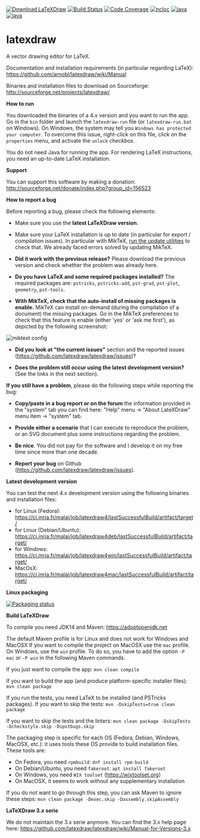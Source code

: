 
[![Download LaTeXDraw](https://img.shields.io/sourceforge/dm/latexdraw.svg)](https://sourceforge.net/projects/latexdraw/files/latexdraw/)
[![Build Status](https://ci.inria.fr/malai/job/latexdraw4/badge/icon)](https://ci.inria.fr/malai/job/latexdraw4/)
[![Code Coverage](https://sonarcloud.io/api/project_badges/measure?project=net.sf.latexdraw%3Alatexdraw&metric=coverage)](https://sonarcloud.io/dashboard?id=net.sf.latexdraw%3Alatexdraw)
[![ncloc](https://sonarcloud.io/api/project_badges/measure?project=net.sf.latexdraw%3Alatexdraw&metric=ncloc)](https://sonarcloud.io/dashboard?id=net.sf.latexdraw%3Alatexdraw)
[![java](https://img.shields.io/badge/java-11-blue.svg)](https://adoptopenjdk.net/)
[![java](https://img.shields.io/badge/license-GPL3-green.svg)](LICENSE)<br/>

latexdraw
=========

A vector drawing editor for LaTeX.

Documentation and installation requirements (in particular regarding LaTeX):
https://github.com/arnobl/latexdraw/wiki/Manual

Binaries and installation files to download on Sourceforge:
http://sourceforge.net/projects/latexdraw/

**How to run**

You downloaded the binaries of a 4.x version and you want to run the app.
Go in the `bin` folder and launch the `latexdraw-run` file (or `latexdraw-run.bat` on Windows).
On Windows, the system may tell you `Windows has protected your computer`.
To overcome this issue, right-click on this file, click on the `properties` menu, and activate the `unlock` checkbox.


You do not need Java for running the app.
For rendering LaTeX instructions, you need an up-to-date LaTeX installation.


**Support**

You can support this software by making a donation:
http://sourceforge.net/donate/index.php?group_id=156523


**How to report a bug**

Before reporting a bug, please check the following elements:
- Make sure you use the **latest LaTeXDraw version**.

- Make sure your LaTeX installation is up to date (in particular for export / compilation issues). In particular with MikTeX, [run the update utilities](https://miktex.org/howto/update-miktex) to check that. We already faced errors solved by updating MikTeX.

- **Did it work with the previous release?** Please download the previous version and check whether the problem was already here.

- **Do you have LaTeX and some required packages installed?** The required packages are: `pstricks`, `pstricks-add`, `pst-grad`, `pst-plot`, `geometry`, `pst-tools`.

- **With MikTeX, check that the auto-install of missing packages is enable.** MikTeX can install on-demand (during the compilation of a document) the missing packages. Go in the MikTeX preferences to check that this feature is enable (either 'yes' or 'ask me first'), as depicted by the following screenshot:

![miktext config](http://latexdraw.sourceforge.net/images2/miktex.png)

- **Did you look at "the current issues"** section and the reported issues (https://github.com/latexdraw/latexdraw/issues)?

- **Does the problem still occur using the latest development version?** (See the links in the next section).

**If you still have a problem**, please do the following steps while reporting the bug:
- **Copy/paste in a bug report or on the forum** the information provided in the "system" tab you can find here: "Help" menu -> "About LateXDraw" menu item -> "system" tab.

- **Provide either a scenario** that I can execute to reproduce the problem, or an SVG document plus some instructions regarding the problem.
- **Be nice**. You did not pay for the software and I develop it on my free time since more than one decade.
- **Report your bug** on Github (https://github.com/latexdraw/latexdraw/issues).


**Latest development version**

You can test the next 4.x development version using the following binaries and installation files:
- for Linux (Fedora): https://ci.inria.fr/malai/job/latexdraw4/lastSuccessfulBuild/artifact/target/
- for Linux (Debian/Ubuntu): https://ci.inria.fr/malai/job/latexdraw4deb/lastSuccessfulBuild/artifact/target/
- for Windows: https://ci.inria.fr/malai/job/latexdraw4win/lastSuccessfulBuild/artifact/target/
- MacOsX: https://ci.inria.fr/malai/job/latexdraw4mac/lastSuccessfulBuild/artifact/target/


**Linux packaging** 

[![Packaging status](https://repology.org/badge/vertical-allrepos/latexdraw.svg)](https://repology.org/metapackage/latexdraw)


**Build LaTeXDraw**

To compile you need JDK14 and Maven:
https://adoptopenjdk.net

The default Maven profile is for Linux and does not work for Windows and MacOSX
If you want to compile the project on MacOSX use the `mac` profile.
On Windows, use the `win` profile.
To do so, you have to add the option `-P mac` or `-P win` in the following Maven commands.

If you just want to compile the app:
`mvn clean compile`

If you want to build the app (and produce platform-specific installer files):
`mvn clean package`

If you run the tests, you need LaTeX to be installed (and PSTricks packages). 
If you want to skip the tests:
`mvn -DskipTests=true clean package`

If you want to skip the tests and the linters:
`mvn clean package -DskipTests -Dcheckstyle.skip -Dspotbugs.skip`

The packaging step is specific for each OS (Fedora, Debian, Windows, MacOSX, etc.):
it uses tools these OS provide to build installation files.
These tools are:
- On Fedora, you need `rpmbuild`:
 `dnf install rpm-build`
- On Debian/Ubuntu, you need `fakeroot`: `apt install fakeroot`
- On Windows, you need `WIX toolset` (https://wixtoolset.org)
- On MacOSX, it seems to work without any supplementary installation

If you do not want to go through this step, you can ask Maven to ignore these steps:
`mvn clean package -Dexec.skip -Dassembly.skipAssembly`



**LaTeXDraw 3.x serie**

We do not maintain the 3.x serie anymore.
You can find the 3.x help page here:
https://github.com/latexdraw/latexdraw/wiki/Manual-for-Versions-3.x

